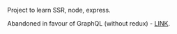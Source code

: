 Project to learn SSR, node, express.

Abandoned in favour of GraphQL (without redux) - [LINK](https://github.com/wozniaklukasz/react-graphql-node-postgresql-ssr).
